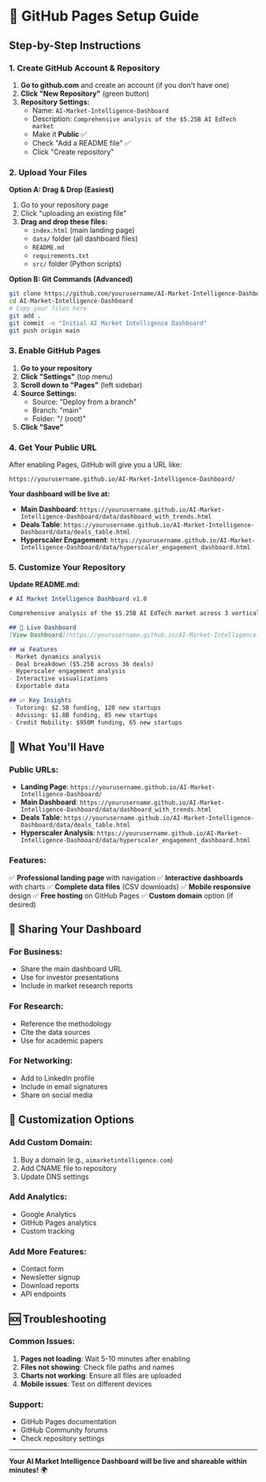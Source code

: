 # 🚀 GitHub Pages Setup Guide

## Step-by-Step Instructions

### 1. Create GitHub Account & Repository

1. **Go to github.com** and create an account (if you don't have one)
2. **Click "New Repository"** (green button)
3. **Repository Settings:**
   - Name: `AI-Market-Intelligence-Dashboard`
   - Description: `Comprehensive analysis of the $5.25B AI EdTech market`
   - Make it **Public** ✅
   - Check "Add a README file" ✅
   - Click "Create repository"

### 2. Upload Your Files

**Option A: Drag & Drop (Easiest)**
1. Go to your repository page
2. Click "uploading an existing file"
3. **Drag and drop these files:**
   - `index.html` (main landing page)
   - `data/` folder (all dashboard files)
   - `README.md`
   - `requirements.txt`
   - `src/` folder (Python scripts)

**Option B: Git Commands (Advanced)**
```bash
git clone https://github.com/yourusername/AI-Market-Intelligence-Dashboard.git
cd AI-Market-Intelligence-Dashboard
# Copy your files here
git add .
git commit -m "Initial AI Market Intelligence Dashboard"
git push origin main
```

### 3. Enable GitHub Pages

1. **Go to your repository**
2. **Click "Settings"** (top menu)
3. **Scroll down to "Pages"** (left sidebar)
4. **Source Settings:**
   - Source: "Deploy from a branch"
   - Branch: "main"
   - Folder: "/ (root)"
5. **Click "Save"**

### 4. Get Your Public URL

After enabling Pages, GitHub will give you a URL like:
```
https://yourusername.github.io/AI-Market-Intelligence-Dashboard/
```

**Your dashboard will be live at:**
- **Main Dashboard**: `https://yourusername.github.io/AI-Market-Intelligence-Dashboard/data/dashboard_with_trends.html`
- **Deals Table**: `https://yourusername.github.io/AI-Market-Intelligence-Dashboard/data/deals_table.html`
- **Hyperscaler Engagement**: `https://yourusername.github.io/AI-Market-Intelligence-Dashboard/data/hyperscaler_engagement_dashboard.html`

### 5. Customize Your Repository

**Update README.md:**
```markdown
# AI Market Intelligence Dashboard v1.0

Comprehensive analysis of the $5.25B AI EdTech market across 3 verticals.

## 🚀 Live Dashboard
[View Dashboard](https://yourusername.github.io/AI-Market-Intelligence-Dashboard/)

## 📊 Features
- Market dynamics analysis
- Deal breakdown ($5.25B across 36 deals)
- Hyperscaler engagement analysis
- Interactive visualizations
- Exportable data

## 📈 Key Insights
- Tutoring: $2.5B funding, 120 new startups
- Advising: $1.8B funding, 85 new startups  
- Credit Mobility: $950M funding, 65 new startups
```

## 🎯 What You'll Have

### Public URLs:
- **Landing Page**: `https://yourusername.github.io/AI-Market-Intelligence-Dashboard/`
- **Main Dashboard**: `https://yourusername.github.io/AI-Market-Intelligence-Dashboard/data/dashboard_with_trends.html`
- **Deals Table**: `https://yourusername.github.io/AI-Market-Intelligence-Dashboard/data/deals_table.html`
- **Hyperscaler Analysis**: `https://yourusername.github.io/AI-Market-Intelligence-Dashboard/data/hyperscaler_engagement_dashboard.html`

### Features:
✅ **Professional landing page** with navigation
✅ **Interactive dashboards** with charts
✅ **Complete data files** (CSV downloads)
✅ **Mobile responsive** design
✅ **Free hosting** on GitHub Pages
✅ **Custom domain** option (if desired)

## 📱 Sharing Your Dashboard

### For Business:
- Share the main dashboard URL
- Use for investor presentations
- Include in market research reports

### For Research:
- Reference the methodology
- Cite the data sources
- Use for academic papers

### For Networking:
- Add to LinkedIn profile
- Include in email signatures
- Share on social media

## 🔧 Customization Options

### Add Custom Domain:
1. Buy a domain (e.g., `aimarketintelligence.com`)
2. Add CNAME file to repository
3. Update DNS settings

### Add Analytics:
- Google Analytics
- GitHub Pages analytics
- Custom tracking

### Add More Features:
- Contact form
- Newsletter signup
- Download reports
- API endpoints

## 🆘 Troubleshooting

### Common Issues:
1. **Pages not loading**: Wait 5-10 minutes after enabling
2. **Files not showing**: Check file paths and names
3. **Charts not working**: Ensure all files are uploaded
4. **Mobile issues**: Test on different devices

### Support:
- GitHub Pages documentation
- GitHub Community forums
- Check repository settings

---

**Your AI Market Intelligence Dashboard will be live and shareable within minutes!** 🌍
